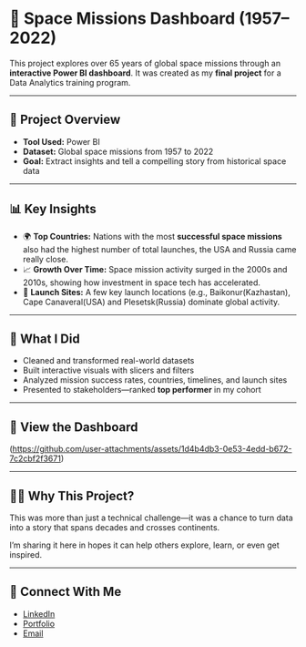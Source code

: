 # 🚀 Space Missions Dashboard (1957–2022)

This project explores over 65 years of global space missions through an **interactive Power BI dashboard**.
It was created as my **final project** for a Data Analytics training program.

---

## 📂 Project Overview

* **Tool Used:** Power BI
* **Dataset:** Global space missions from 1957 to 2022
* **Goal:** Extract insights and tell a compelling story from historical space data

---

## 📊 Key Insights

* 🌍 **Top Countries:** Nations with the most **successful space missions** also had the highest number of total launches, the USA and Russia came really close.
* 📈 **Growth Over Time:** Space mission activity surged in the 2000s and 2010s, showing how investment in space tech has accelerated.
* 📍 **Launch Sites:** A few key launch locations (e.g., Baikonur(Kazhastan), Cape Canaveral(USA) and Plesetsk(Russia) dominate global activity.

---

## 🎯 What I Did

* Cleaned and transformed real-world datasets
* Built interactive visuals with slicers and filters
* Analyzed mission success rates, countries, timelines, and launch sites
* Presented to stakeholders—ranked **top performer** in my cohort

---

## 🔗 View the Dashboard
(https://github.com/user-attachments/assets/1d4b4db3-0e53-4edd-b672-7c2cbf2f3671)


---

## 👨‍🚀 Why This Project?

This was more than just a technical challenge—it was a chance to turn data into a story that spans decades and crosses continents.

I’m sharing it here in hopes it can help others explore, learn, or even get inspired.

---

## 📎 Connect With Me

* [LinkedIn](www.linkedin.com/in/emwindosa-osarenmwinda-52428a14a)
* [Portfolio](https://your-portfolio-link.com)
* [Email](osarenmwindame@gmail.com)

